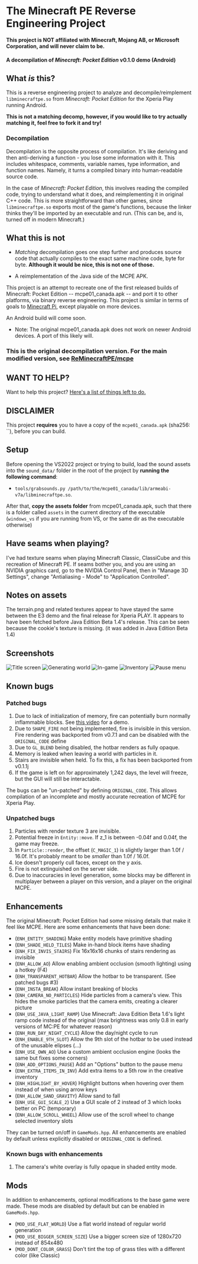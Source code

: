 # The Minecraft PE Reverse Engineering Project
**This project is NOT affiliated with Minecraft, Mojang AB, or Microsoft Corporation, and will never claim to be.**

#### A decompilation of _Minecraft: Pocket Edition_ v0.1.0 demo (Android)

## What _is_ this?

This is a reverse engineering project to analyze and decompile/reimplement `libminecraftpe.so` from _Minecraft: Pocket Edition_
for the Xperia Play running Android. 

**This is not a matching decomp, however, if you would like to try actually matching it, feel free to fork it and try!**

### Decompilation

Decompilation is the opposite process of compilation. It's like deriving and then anti-deriving a function - you lose some
information with it. This includes whitespace, comments, variable names, type information, and function names. Namely,
it turns a compiled binary into human-readable source code.

In the case of _Minecraft: Pocket Edition_, this involves reading the compiled code, trying to understand what it does, and
reimplementing it in original C++ code. This is more straightforward than other games, since `libminecraftpe.so` exports
most of the game's functions, because the linker thinks they'll be imported by an executable and run. (This can be, and is,
turned off in modern Minecraft.)

## What this is not

* _Matching_ decompilation goes one step further and produces source code that actually compiles to the exact same machine
  code, byte for byte. **Although it would be nice, this is not one of those.**

* A reimplementation of the Java side of the MCPE APK.




This project is an attempt to recreate one of the first released builds of Minecraft: Pocket Edition -- mcpe01_canada.apk
-- and port it to other platforms, via binary reverse engineering. This project is similar in terms of goals to
[Minecraft Pi](https://minecraft.net/edition/pi), except playable on more devices.

An Android build will come soon.

* Note: The original mcpe01_canada.apk does not work on newer Android devices. A port of this likely will.

### This is the original decompilation version. For the main modified version, see [ReMinecraftPE/mcpe](https://github.com/ReMinecraftPE/mcpe)

## WANT TO HELP?

Want to help this project? [Here's a list of things left to do.](TODO.md)

## DISCLAIMER

This project **requires** you to have a copy of the `mcpe01_canada.apk` (sha256: ``), before you can build.

## Setup

Before opening the VS2022 project or trying to build, load the sound assets into the `sound_data/` folder in the root of
the project
by **running the following command**:
* `tools/grabsounds.py /path/to/the/mcpe01_canada/lib/armeabi-v7a/libminecraftpe.so`.

After that, **copy the assets folder** from mcpe01_canada.apk, such that there is a folder called `assets` in the current
directory of the executable
(`windows_vs` if you are running from VS, or the same dir as the executable otherwise)

## Have seams when playing?

I've had texture seams when playing Minecraft Classic, ClassiCube and this recreation of Minecraft PE. If seams bother you,
and you are using an NVIDIA graphics card,
go to the NVIDIA Control Panel, then in "Manage 3D Settings", change "Antialiasing - Mode" to "Application Controlled".

## Notes on assets
The terrain.png and related textures appear to have stayed the same between the E3 demo and the final release for Xperia
PLAY. It appears to have been fetched before Java Edition Beta 1.4's release. This can be seen because the cookie's texture
is missing. (it was added in Java Edition Beta 1.4)

## Screenshots
![Title screen](screenshots/title_screen.png)
![Generating world](screenshots/loading.png)
![In-game](screenshots/ingame.png)
![Inventory](screenshots/inventory.png)
![Pause menu](screenshots/pause_screen.png)

## Known bugs

### Patched bugs
1. Due to lack of initialization of memory, fire can potentially burn normally inflammable blocks. See
   [this video](https://www.youtube.com/watch?v=3hrz7KK2EJs) for a demo.
2. Due to `SHAPE_FIRE` not being implemented, fire is invisible in this version. Fire rendering was backported from v0.7.1
   and can be disabled with the `ORIGINAL_CODE` define
3. Due to `GL_BLEND` being disabled, the hotbar renders as fully opaque.
4. Memory is leaked when leaving a world with particles in it.
5. Stairs are invisible when held. To fix this, a fix has been backported from v0.1.1j
6. If the game is left on for approximately 1,242 days, the level will freeze, but the GUI will still be interactable.

The bugs can be "un-patched" by defining `ORIGINAL_CODE`. This allows compilation of an incomplete and mostly accurate
recreation of MCPE for Xperia Play.

### Unpatched bugs
1. Particles with render texture 3 are invisible.
2. Potential freeze in `Entity::move`. If z_1 is between -0.04f and 0.04f, the game may freeze.
3. In `Particle::render`, the offset (`C_MAGIC_1`) is slightly larger than 1.0f / 16.0f. It's probably meant to be
_smaller_ than 1.0f / 16.0f.
4. Ice doesn't properly cull faces, except on the y axis.
5. Fire is not extinguished on the server side.
6. Due to inaccuracies in level generation, some blocks may be different in multiplayer between a player on this version,
   and a player on the original MCPE.

## Enhancements
The original Minecraft: Pocket Edition had some missing details that make it feel like MCPE. Here are some enhancements
that have been done:

* (`ENH_ENTITY_SHADING`) Make entity models have primitive shading
* (`ENH_SHADE_HELD_TILES`) Make in-hand block items have shading
* (`ENH_FIX_INVIS_STAIRS`) Fix 16x16x16 chunks of stairs rendering as invisible
* (`ENH_ALLOW_AO`) Allow enabling ambient occlusion (smooth lighting) using a hotkey (F4)
* (`ENH_TRANSPARENT_HOTBAR`) Allow the hotbar to be transparent. (See patched bugs #3)
* (`ENH_INSTA_BREAK`) Allow instant breaking of blocks
* (`ENH_CAMERA_NO_PARTICLES`) Hide particles from a camera's view. This hides the smoke particles that the camera emits,
  creating a clearer picture
* (`ENH_USE_JAVA_LIGHT_RAMP`) Use Minecraft: Java Edition Beta 1.6's light ramp code instead of the original (max
  brightness was only 0.8 in early versions of MC:PE for whatever reason)
* (`ENH_RUN_DAY_NIGHT_CYCLE`) Allow the day/night cycle to run
* (`ENH_ENABLE_9TH_SLOT`) Allow the 9th slot of the hotbar to be used instead of the unusable elipses (...)
* (`ENH_USE_OWN_AO`) Use a custom ambient occlusion engine (looks the same but fixes some corners)
* (`ENH_ADD_OPTIONS_PAUSE`) Add an "Options" button to the pause menu
* (`ENH_EXTRA_ITEMS_IN_INV`) Add extra items to a 5th row in the creative inventory
* (`ENH_HIGHLIGHT_BY_HOVER`) Highlight buttons when hovering over them instead of when using arrow keys
* (`ENH_ALLOW_SAND_GRAVITY`) Allow sand to fall
* (`ENH_USE_GUI_SCALE_2`) Use a GUI scale of 2 instead of 3 which looks better on PC (temporary)
* (`ENH_ALLOW_SCROLL_WHEEL`) Allow use of the scroll wheel to change selected inventory slots

They can be turned on/off in `GameMods.hpp`. All enhancements are enabled by default unless explicitly disabled or
`ORIGINAL_CODE` is defined.

### Known bugs with enhancements
1. The camera's white overlay is fully opaque in shaded entity mode.

## Mods
In addition to enhancements, optional modifications to the base game were made. These mods are disabled by default but
can be enabled in `GameMods.hpp`.

* (`MOD_USE_FLAT_WORLD`) Use a flat world instead of regular world generation
* (`MOD_USE_BIGGER_SCREEN_SIZE`) Use a bigger screen size of 1280x720 instead of 854x480
* (`MOD_DONT_COLOR_GRASS`) Don't tint the top of grass tiles with a different color (like Classic)
